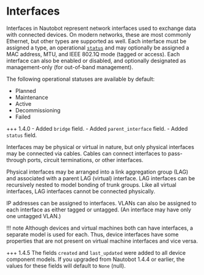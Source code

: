# Interfaces

Interfaces in Nautobot represent network interfaces used to exchange data with connected devices. On modern networks, these are most commonly Ethernet, but other types are supported as well. Each interface must be assigned a type, an operational [`status`](../../models/extras/status.md) and may optionally be assigned a MAC address, MTU, and IEEE 802.1Q mode (tagged or access). Each interface can also be enabled or disabled, and optionally designated as management-only (for out-of-band management).

The following operational statuses are available by default:

* Planned
* Maintenance
* Active
* Decommissioning
* Failed

+++ 1.4.0
    - Added `bridge` field.
    - Added `parent_interface` field.
    - Added `status` field.

Interfaces may be physical or virtual in nature, but only physical interfaces may be connected via cables. Cables can connect interfaces to pass-through ports, circuit terminations, or other interfaces.

Physical interfaces may be arranged into a link aggregation group (LAG) and associated with a parent LAG (virtual) interface. LAG interfaces can be recursively nested to model bonding of trunk groups. Like all virtual interfaces, LAG interfaces cannot be connected physically.

IP addresses can be assigned to interfaces. VLANs can also be assigned to each interface as either tagged or untagged. (An interface may have only one untagged VLAN.)

!!! note
    Although devices and virtual machines both can have interfaces, a separate model is used for each. Thus, device interfaces have some properties that are not present on virtual machine interfaces and vice versa.

+++ 1.4.5
    The fields `created` and `last_updated` were added to all device component models. If you upgraded from Nautobot 1.4.4 or earlier, the values for these fields will default to `None` (null).
